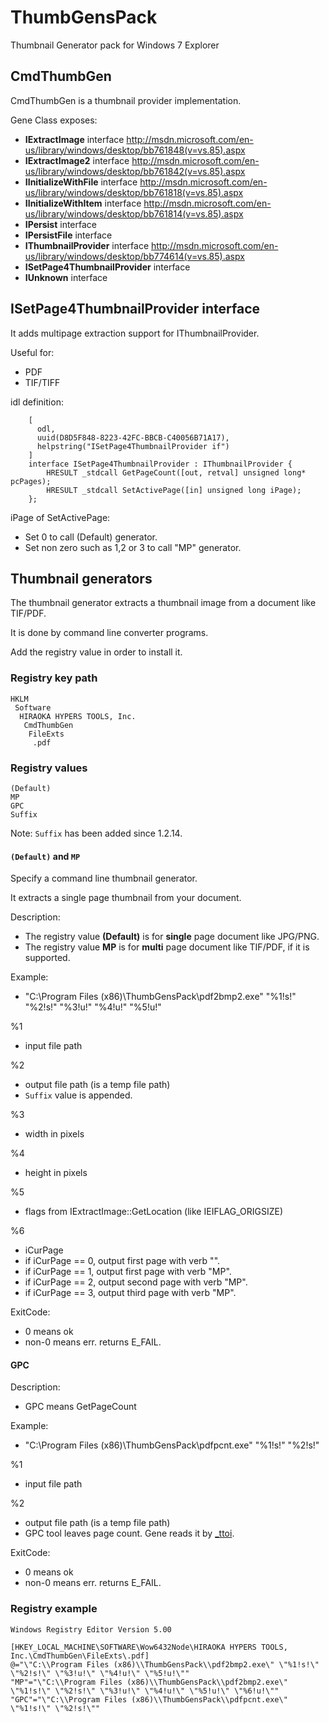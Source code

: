 ThumbGensPack
=============

Thumbnail Generator pack for Windows 7 Explorer

CmdThumbGen
-----------

CmdThumbGen is a thumbnail provider implementation.

Gene Class exposes:
* __IExtractImage__ interface http://msdn.microsoft.com/en-us/library/windows/desktop/bb761848(v=vs.85).aspx
* __IExtractImage2__ interface http://msdn.microsoft.com/en-us/library/windows/desktop/bb761842(v=vs.85).aspx
* __IInitializeWithFile__ interface http://msdn.microsoft.com/en-us/library/windows/desktop/bb761818(v=vs.85).aspx
* __IInitializeWithItem__ interface http://msdn.microsoft.com/en-us/library/windows/desktop/bb761814(v=vs.85).aspx
* __IPersist__ interface
* __IPersistFile__ interface
* __IThumbnailProvider__ interface http://msdn.microsoft.com/en-us/library/windows/desktop/bb774614(v=vs.85).aspx
* __ISetPage4ThumbnailProvider__ interface
* __IUnknown__ interface

ISetPage4ThumbnailProvider interface
------------------------------------

It adds multipage extraction support for IThumbnailProvider.

Useful for:
* PDF
* TIF/TIFF

idl definition:
```
	[
	  odl,
	  uuid(D8D5F848-8223-42FC-BBCB-C40056B71A17),
	  helpstring("ISetPage4ThumbnailProvider if")
	]
	interface ISetPage4ThumbnailProvider : IThumbnailProvider {
		HRESULT _stdcall GetPageCount([out, retval] unsigned long* pcPages);
		HRESULT _stdcall SetActivePage([in] unsigned long iPage);
	};
```

iPage of SetActivePage:
- Set 0 to call (Default) generator.
- Set non zero such as 1,2 or 3 to call "MP" generator.

Thumbnail generators
--------------------

The thumbnail generator extracts a thumbnail image from a document like TIF/PDF.

It is done by command line converter programs.

Add the registry value in order to install it.

### Registry key path
```
HKLM
 Software
  HIRAOKA HYPERS TOOLS, Inc.
   CmdThumbGen
    FileExts
     .pdf
```

### Registry values
```
(Default)
MP
GPC
Suffix
```
Note: `Suffix` has been added since 1.2.14.

#### `(Default)` and `MP`
Specify a command line thumbnail generator.

It extracts a single page thumbnail from your document.

Description: 
* The registry value __(Default)__ is for **single** page document like JPG/PNG.
* The registry value __MP__ is for **multi** page document like TIF/PDF, if it is supported.


Example: 
* "C:\Program Files (x86)\ThumbGensPack\pdf2bmp2.exe" "%1!s!" "%2!s!" "%3!u!" "%4!u!" "%5!u!"


%1
* input file path


%2
* output file path (is a temp file path)
* `Suffix` value is appended.

%3
* width in pixels


%4
* height in pixels


%5
* flags from IExtractImage::GetLocation (like IEIFLAG_ORIGSIZE)


%6
* iCurPage
 * if iCurPage == 0, output first page with verb "".
 * if iCurPage == 1, output first page with verb "MP".
 * if iCurPage == 2, output second page with verb "MP".
 * if iCurPage == 3, output third page with verb "MP".

ExitCode:
* 0 means ok
* non-0 means err. returns E_FAIL.


#### GPC
Description:
* GPC means GetPageCount


Example:
* "C:\Program Files (x86)\ThumbGensPack\pdfpcnt.exe" "%1!s!" "%2!s!"


%1
* input file path


%2
* output file path (is a temp file path)
* GPC tool leaves page count. Gene reads it by [_ttoi](http://msdn.microsoft.com/en-us/library/yd5xkb5c.aspx).


ExitCode:
* 0 means ok
* non-0 means err. returns E_FAIL.


### Registry example
```
Windows Registry Editor Version 5.00

[HKEY_LOCAL_MACHINE\SOFTWARE\Wow6432Node\HIRAOKA HYPERS TOOLS, Inc.\CmdThumbGen\FileExts\.pdf]
@="\"C:\\Program Files (x86)\\ThumbGensPack\\pdf2bmp2.exe\" \"%1!s!\" \"%2!s!\" \"%3!u!\" \"%4!u!\" \"%5!u!\""
"MP"="\"C:\\Program Files (x86)\\ThumbGensPack\\pdf2bmp2.exe\" \"%1!s!\" \"%2!s!\" \"%3!u!\" \"%4!u!\" \"%5!u!\" \"%6!u!\""
"GPC"="\"C:\\Program Files (x86)\\ThumbGensPack\\pdfpcnt.exe\" \"%1!s!\" \"%2!s!\""
```
